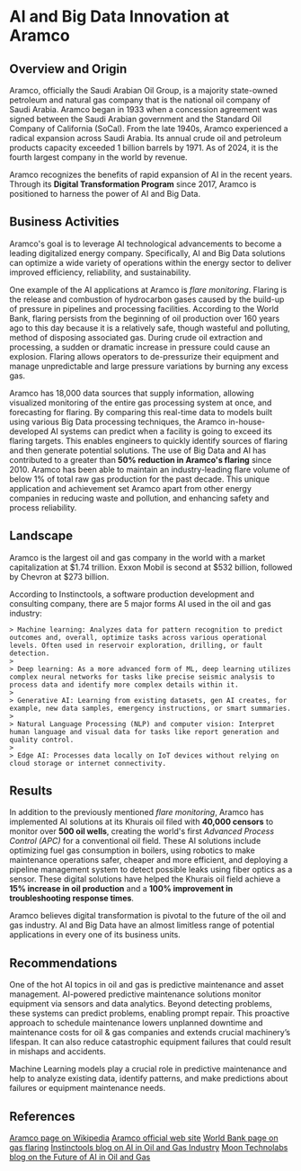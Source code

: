 # AI and Big Data Innovation at Aramco

## Overview and Origin

Aramco, officially the Saudi Arabian Oil Group, is a majority state-owned petroleum and natural gas company that is the national oil company of Saudi Arabia.  Aramco began in 1933 when a concession agreement was signed between the Saudi Arabian government and the Standard Oil Company of California (SoCal).  From the late 1940s, Aramco experienced a radical expansion across Saudi Arabia.  Its annual crude oil and petroleum products capacity exceeded 1 billion barrels by 1971.  As of 2024, it is the fourth largest company in the world by revenue.

Aramco recognizes the benefits of rapid expansion of AI in the recent years.  Through its __Digital Transformation Program__ since 2017, Aramco is positioned to harness the power of AI and Big Data.


## Business Activities

Aramco's goal is to leverage AI technological advancements to become a leading digitalized energy company.  Specifically, AI and Big Data solutions can optimize a wide variety of operations within the energy sector to deliver improved efficiency, reliability, and sustainability.

One example of the AI applications at Aramco is *flare monitoring*.  Flaring is the release and combustion of hydrocarbon gases caused by the build-up of pressure in pipelines and processing facilities.  According to the World Bank, flaring persists from the beginning of oil production over 160 years ago to this day because it is a relatively safe, though wasteful and polluting, method of disposing associated gas.  During crude oil extraction and processing, a sudden or dramatic increase in pressure could cause an explosion.  Flaring allows operators to de-pressurize their equipment and manage unpredictable and large pressure variations by burning any excess gas.  

Aramco has 18,000 data sources that supply information, allowing visualized monitoring of the entire gas processing system at once, and forecasting for flaring.  By comparing this real-time data to models built using various Big Data processing techniques, the Aramco in-house-developed AI systems can predict when a facility is going to exceed its flaring targets.  This enables engineers to quickly identify sources of flaring and then generate potential solutions.  The use of Big Data and AI has contributed to a greater than __50% reduction in Aramco's flaring__ since 2010.  Aramco has been able to maintain an industry-leading flare volume of below 1% of total raw gas production for the past decade.  This unique application and achievement set Aramco apart from other energy companies in reducing waste and pollution, and enhancing safety and process reliability.


## Landscape

Aramco is the largest oil and gas company in the world with a market capitalization at $1.74 trillion.  Exxon Mobil is second at $532 billion, followed by Chevron at $273 billion.

According to Instinctools, a software production development and consulting company, there are 5 major forms AI used in the oil and gas industry:

	> Machine learning: Analyzes data for pattern recognition to predict outcomes and, overall, optimize tasks across various operational levels. Often used in reservoir exploration, drilling, or fault detection.
	>
	> Deep learning: As a more advanced form of ML, deep learning utilizes complex neural networks for tasks like precise seismic analysis to process data and identify more complex details within it.
	>
	> Generative AI: Learning from existing datasets, gen AI creates, for example, new data samples, emergency instructions, or smart summaries.
	>
	> Natural Language Processing (NLP) and computer vision: Interpret human language and visual data for tasks like report generation and quality control. 
	>
	> Edge AI: Processes data locally on IoT devices without relying on cloud storage or internet connectivity.


## Results

In addition to the previously mentioned *flare monitoring*, Aramco has implemented AI solutions at its Khurais oil filed with __40,000 censors__ to monitor over __500 oil wells__, creating the world's first *Advanced Process Control (APC)* for a conventional oil field.  These AI solutions include optimizing fuel gas consumption in boilers, using robotics to make maintenance operations safer, cheaper and more efficient, and deploying a pipeline management system to detect possible leaks using fiber optics as a sensor.  These digital solutions have helped the Khurais oil field achieve a __15% increase in oil production__ and a __100% improvement in troubleshooting response times__.

Aramco believes digital transformation is pivotal to the future of the oil and gas industry.  AI and Big Data have an almost limitless range of potential applications in every one of its business units.


## Recommendations

One of the hot AI topics in oil and gas is predictive maintenance and asset management.  AI-powered predictive maintenance solutions monitor equipment via sensors and data analytics.  Beyond detecting problems, these systems can predict problems, enabling prompt repair.  This proactive approach to schedule maintenance lowers unplanned downtime and maintenance costs for oil & gas companies and extends crucial machinery’s lifespan.  It can also reduce catastrophic equipment failures that could result in mishaps and accidents.

Machine Learning models play a crucial role in predictive maintenance and help to analyze existing data, identify patterns, and make predictions about failures or equipment maintenance needs.


## References

[Aramco page on Wikipedia](https://en.wikipedia.org/wiki/Saudi_Aramco)
[Aramco official web site](https://www.aramco.com/en)
[World Bank page on gas flaring](https://www.worldbank.org/en/programs/gasflaringreduction/gas-flaring-explained)
[Instinctools blog on AI in Oil and Gas Industry](https://www.instinctools.com/blog/ai-in-oil-and-gas-industry/)
[Moon Technolabs blog on the Future of AI in Oil and Gas](https://www.moontechnolabs.com/blog/ai-in-oil-and-gas/)
